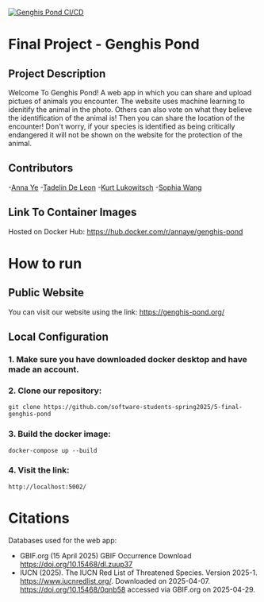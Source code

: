 [![Genghis Pond CI/CD](https://github.com/software-students-spring2025/5-final-genghis-pond/actions/workflows/web-app-build.yaml/badge.svg)](https://github.com/software-students-spring2025/5-final-genghis-pond/actions/workflows/web-app-build.yaml)

# Final Project - Genghis Pond

## Project Description

Welcome To Genghis Pond! A web app in which you can share and upload pictues of animals you encounter. The website uses machine learning to idenitify the animal in the photo. Others can also vote on what they believe the identification of the animal is! Then you can share the location of the encounter!
Don't worry, if your species is identified as being critically endangered it will not be shown on the website for the protection of the animal.


## Contributors

-[Anna Ye](https://github.com/AnnaTheYe)
-[Tadelin De Leon](https://github.com/TadelinD)
-[Kurt Lukowitsch](https://github.com/kl3641)
-[Sophia Wang](https://github.com/s-m-wang)

## Link To Container Images

Hosted on Docker Hub: https://hub.docker.com/r/annaye/genghis-pond

# How to run

## Public Website

You can visit our website using the link: https://genghis-pond.org/

## Local Configuration

### 1. Make sure you have downloaded docker desktop and have made an account.

### 2. Clone our repository:

```
git clone https://github.com/software-students-spring2025/5-final-genghis-pond
```

### 3. Build the docker image:

```
docker-compose up --build
```

### 4. Visit the link:

```
http://localhost:5002/
```

# Citations
Databases used for the web app:

* GBIF.org (15 April 2025) GBIF Occurrence Download https://doi.org/10.15468/dl.zuup37
* IUCN (2025). The IUCN Red List of Threatened Species. Version 2025-1. https://www.iucnredlist.org/. Downloaded on 2025-04-07. https://doi.org/10.15468/0qnb58 accessed via GBIF.org on 2025-04-29.
